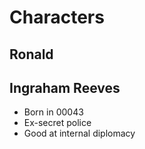 # Characters
## Ronald

## Ingraham Reeves
- Born in 00043 
- Ex-secret police
- Good at internal diplomacy 
<!--stackedit_data:
eyJoaXN0b3J5IjpbLTc0MTE0ODQ0M119
-->
